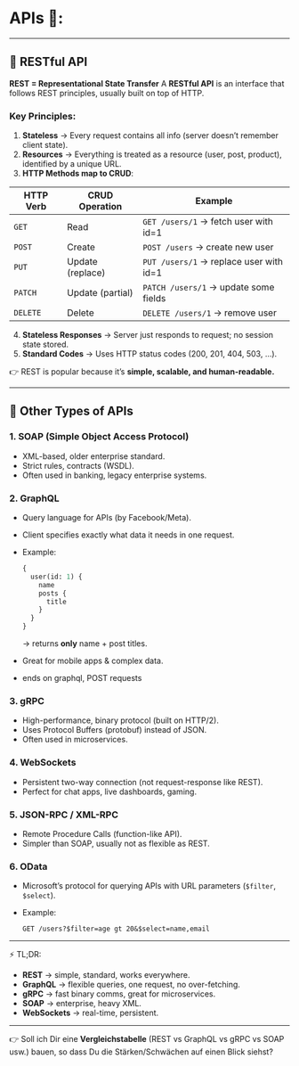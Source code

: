 # APIs 🚀:

---

## 🔹 RESTful API

**REST = Representational State Transfer**
A **RESTful API** is an interface that follows REST principles, usually built on top of HTTP.

### Key Principles:

1. **Stateless** → Every request contains all info (server doesn’t remember client state).
2. **Resources** → Everything is treated as a resource (user, post, product), identified by a unique URL.
3. **HTTP Methods map to CRUD**:

| HTTP Verb | CRUD Operation   | Example                                 |
| --------- | ---------------- | --------------------------------------- |
| `GET`     | Read             | `GET /users/1` → fetch user with id=1   |
| `POST`    | Create           | `POST /users` → create new user         |
| `PUT`     | Update (replace) | `PUT /users/1` → replace user with id=1 |
| `PATCH`   | Update (partial) | `PATCH /users/1` → update some fields   |
| `DELETE`  | Delete           | `DELETE /users/1` → remove user         |

4. **Stateless Responses** → Server just responds to request; no session state stored.
5. **Standard Codes** → Uses HTTP status codes (200, 201, 404, 503, …).

👉 REST is popular because it’s **simple, scalable, and human-readable.**

---

## 🔹 Other Types of APIs

### 1. **SOAP (Simple Object Access Protocol)**

* XML-based, older enterprise standard.
* Strict rules, contracts (WSDL).
* Often used in banking, legacy enterprise systems.

### 2. **GraphQL**

* Query language for APIs (by Facebook/Meta).
* Client specifies exactly what data it needs in one request.
* Example:

  ```graphql
  {
    user(id: 1) {
      name
      posts {
        title
      }
    }
  }
  ```

  → returns **only** name + post titles.
* Great for mobile apps & complex data.
* ends on graphql, POST requests


### 3. **gRPC**

* High-performance, binary protocol (built on HTTP/2).
* Uses Protocol Buffers (protobuf) instead of JSON.
* Often used in microservices.

### 4. **WebSockets**

* Persistent two-way connection (not request-response like REST).
* Perfect for chat apps, live dashboards, gaming.

### 5. **JSON-RPC / XML-RPC**

* Remote Procedure Calls (function-like API).
* Simpler than SOAP, usually not as flexible as REST.

### 6. **OData**

* Microsoft’s protocol for querying APIs with URL parameters (`$filter`, `$select`).
* Example:

  ```
  GET /users?$filter=age gt 20&$select=name,email
  ```

---

⚡️ TL;DR:

* **REST** → simple, standard, works everywhere.
* **GraphQL** → flexible queries, one request, no over-fetching.
* **gRPC** → fast binary comms, great for microservices.
* **SOAP** → enterprise, heavy XML.
* **WebSockets** → real-time, persistent.

---

👉 Soll ich Dir eine **Vergleichstabelle** (REST vs GraphQL vs gRPC vs SOAP usw.) bauen, so dass Du die Stärken/Schwächen auf einen Blick siehst?

